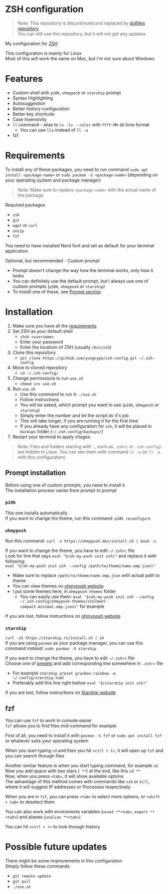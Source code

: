 # ZSH configuration

> Note: This repository is discontinued and replaced by [dotfiles repository](https://github.com/yungcypo/dotfiles)  
> You can still use this repository, but it will not get any updates

My configuration for [ZSH](https://en.wikipedia.org/wiki/Z_shell)  

This configuration is mainly for Linux  
Most of this will work the same on Mac, but I'm not sure about Windows  

# Features
- Custom shell with `p10k`, `ohmyposh` or `starship` prompt
- Syntax Highlighting
- Autosuggestion
- Better history configuration
- Better key shortcuts
- Case insensivity
- `ll` command - alias to `ls -lv --color` with `YYYY-MM-DD` time format
    - You can use `lla` instead of `ll -a`
- fzf

# Requirements
To install any of these packages, you need to run command `sudo apt install <package-name>` or `sudo pacman -S <package-name>` (depending on your operating system and package manager)  
> Note: Make sure to replace `<package-name>` with the actual name of the package  

Required packages  
- `zsh`
- `git`
- `wget` or `curl`
- `unzip`
- `fzf`

You need to have installed Nerd font and set as default for your terminal application  

Optional, but recommended - Custom prompt  
- Prompt doesn't change the way how the terminal works, only how it looks  
- You can definitely use the default prompt, but I always use one of custom prompts (`p10k`, `ohmyposh` or `starship`) 
- To install one of these, see [Prompt section](#Prompt%20installation)

# Installation
1. Make sure you have all the [requirements](#Requirements)  
2. Set ZSH as your default shell  
    - `chsh <username>`
    - Enter your password
    - Enter the locatioin of ZSH (usually `/bin/zsh`)
3. Clone this repository  
    - `git clone https://github.com/yungcypo/zsh-config.git ~/.zsh-config`
4. Move to cloned repository
    - `cd ~/.zsh-config/`
5. Change permissions to run `use.sh`  
    - `chmod u+x use.sh`
6. Run `use.sh`
    - Use this command to run it: `./use.sh`
    - Follow instructions
    - You will be asked, which prompt you want to use (`p10k`, `ohmyposh` or `starship`)  
    - Simply enter the number and let the script do it's job  
    - This will take longer, if you are running it for the first time  
    - If you already have any configuration for `zsh`, it will be placed in `backups` folder *(`~/.zsh-config/backups/`)*
7. Restart your terminal to apply chages

> Note: Files and folders starting with `.`, such as `.zshrc` or `.zsh-config/` are hidden in Linux. You can see them with command `ls -a` (or `ll -a` with this configuration)


## Prompt installation
Before using one of custom prompts, you need to install it  
The installation process varies from prompt to prompt  

### `p10k`
This one installs automatically  
If you want to change the theme, run this command: `p10k reconfigure`

### `ohmyposh`
Run this command: `curl -s https://ohmyposh.dev/install.sh | bash -s`  

If you want to change the theme, you have to edit `~/.zshrc` file  
Look for line that says `eval "$(oh-my-posh init zsh)"` and replace it with following:  
`eval "$(oh-my-posh init zsh --config /path/to/theme/name.omp.json)"`
- Make sure to replace `/path/to/theme/name.omp.json` with actual path to theme  
- You can view themes on [ohmyposh website](https://ohmyposh.dev/docs/themes)  
- I put some themes here, in `ohmyposh-themes` folder
    - You can easily use them: `eval "$(oh-my-posh init zsh --config ~/.zsh-config/ohmyposh-themes/stelbent-compact.minimal.omp.json)"` for example  

If you are lost, follow instructions on [ohmyposh website](https://ohmyposh.dev/docs/installation/customize)

### `starship`
`curl -sS https://starship.rs/install.sh | sh`  
If you are using `pacman` as your package manager, you can use this command instead: `sudo pacman -S starship`

If you want to change the theme, you have to edit `~/.zshrc` file  
Choose one of [presets](https://starship.rs/presets/#nerd-font-symbols) and add corresponding line somewhere in `.zshrc` file
- For example `starship preset gruvbox-rainbow -o ~/.config/starship.toml`
- Preferably add this line right bellow `eval "$(starship init zsh)"`  

If you are lost, follow instructions on [Starship website](https://starship.rs/)


## fzf
You can use `fzf` to work in console easier  
`fzf` allows you to find files mid-command for example  

First of all, you need to install it with `pacman -S fzf` or `sudo apt install fzf` or whatever suits your operating system  

When you start typing `cd` and then you hit `<ctrl + t>`, it will open up `fzf` and you can search through files  

Another similar feature is when you start typing command, for example `cd`  
Now you add space with two stars (` **`) at the end, like this `cd **`  
Now, when you press `<tab>`, it will show available options  
The advantage of this method comes with commands like `ssh` or `kill`, where it will suggest IP addresses or Processes respectively  

When you are in `fzf`, you can press `<tab>` to select more options, or `<shift + tab>` to deselect them  

You can also work with enviroments variables (`unset **<tab>`, `export **<tab>`) and aliases (`unalias **<tab>`)

You can hit `<ctrl + r>` to look through history  

# Possible future updates
There might be some improvements in this configuration  
Simply follow these commands  
- `git remote update`
- `git pull`
- `./use.sh`

